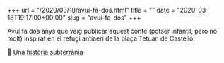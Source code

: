 +++
url = "/2020/03/18/avui-fa-dos.html"
title = ""
date = "2020-03-18T19:17:00+00:00"
slug = "avui-fa-dos"
+++

Avui fa dos anys que vaig publicar aquest conte (potser infantil, però no molt) inspirat en el refugi antiaeri de la plaça Tetuan de Castelló:

📖 [Una història subterrània](https://carlesbellver.net/contes/unahistoriasubterrania.html)
